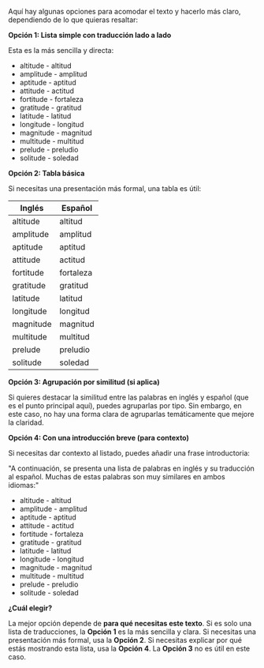 Aquí hay algunas opciones para acomodar el texto y hacerlo más claro, dependiendo de lo que quieras resaltar:

**Opción 1: Lista simple con traducción lado a lado**

Esta es la más sencilla y directa:

*   altitude - altitud
*   amplitude - amplitud
*   aptitude - aptitud
*   attitude - actitud
*   fortitude - fortaleza
*   gratitude - gratitud
*   latitude - latitud
*   longitude - longitud
*   magnitude - magnitud
*   multitude - multitud
*   prelude - preludio
*   solitude - soledad

**Opción 2: Tabla básica**

Si necesitas una presentación más formal, una tabla es útil:

| Inglés     | Español    |
|------------|------------|
| altitude   | altitud    |
| amplitude  | amplitud   |
| aptitude   | aptitud    |
| attitude   | actitud    |
| fortitude  | fortaleza  |
| gratitude  | gratitud   |
| latitude   | latitud    |
| longitude  | longitud   |
| magnitude  | magnitud   |
| multitude  | multitud   |
| prelude    | preludio   |
| solitude   | soledad    |

**Opción 3: Agrupación por similitud (si aplica)**

Si quieres destacar la similitud entre las palabras en inglés y español (que es el punto principal aquí), puedes agruparlas por tipo.  Sin embargo, en este caso, no hay una forma clara de agruparlas temáticamente que mejore la claridad.

**Opción 4: Con una introducción breve (para contexto)**

Si necesitas dar contexto al listado, puedes añadir una frase introductoria:

"A continuación, se presenta una lista de palabras en inglés y su traducción al español.  Muchas de estas palabras son muy similares en ambos idiomas:"

*   altitude - altitud
*   amplitude - amplitud
*   aptitude - aptitud
*   attitude - actitud
*   fortitude - fortaleza
*   gratitude - gratitud
*   latitude - latitud
*   longitude - longitud
*   magnitude - magnitud
*   multitude - multitud
*   prelude - preludio
*   solitude - soledad

**¿Cuál elegir?**

La mejor opción depende de **para qué necesitas este texto**.  Si es solo una lista de traducciones, la **Opción 1** es la más sencilla y clara. Si necesitas una presentación más formal, usa la **Opción 2**. Si necesitas explicar por qué estás mostrando esta lista, usa la **Opción 4**.  La **Opción 3** no es útil en este caso.
